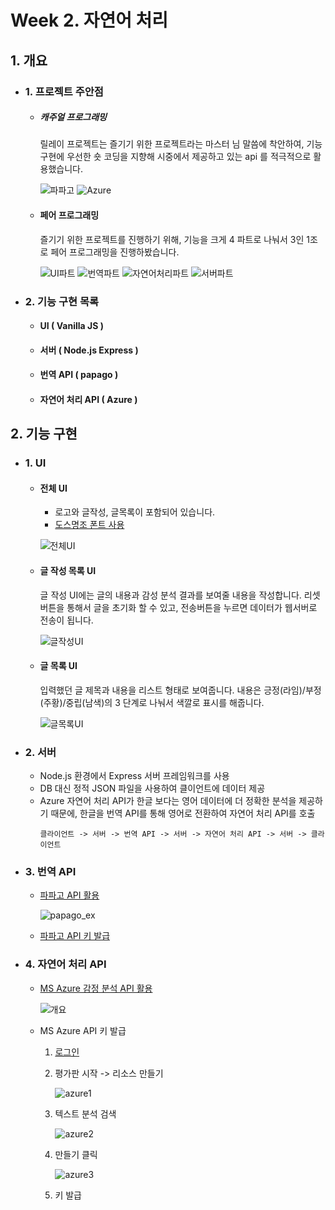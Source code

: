 # Week 2. 자연어 처리

## 1. 개요

  - ### 1. 프로젝트 주안점

    - ##### 캐주얼 프로그래밍

      릴레이 프로젝트는 즐기기 위한 프로젝트라는 마스터 님 말씀에 착안하여, 기능 구현에 우선한 숏 코딩을 지향해 시중에서 제공하고 있는 api 를 적극적으로 활용했습니다.

      ![파파고](image/week2/파파고.jpg)
      ![Azure](image/week2/Azure.png) 

    - #### 페어 프로그래밍
    
      즐기기 위한 프로젝트를 진행하기 위해, 기능을 크게 4 파트로 나눠서 3인 1조로 페어 프로그래밍을 진행하봤습니다.

      ![UI파트](image/week2/UI파트.png)
      ![번역파트](image/week2/번역파트.png)
      ![자연어처리파트](image/week2/자연어처리파트.png)
      ![서버파트](image/week2/서버파트.png)

  - ### 2. 기능 구현 목록
  
    - #### UI ( Vanilla JS )
    - #### 서버 ( Node.js Express )
    - #### 번역 API ( papago )
    - #### 자연어 처리 API ( Azure )
  
## 2. 기능 구현

  - ### 1. UI
  
    - #### 전체 UI
    
      - 로고와 글작성, 글목록이 포함되어 있습니다.
      - [도스명조 폰트 사용](https://noonnu.cc/font_page/238)
      
      ![전체UI](image/week2/전체UI.png)
      
    - #### 글 작성 목록 UI
    
      글 작성 UI에는 글의 내용과 감성 분석 결과를 보여줄 내용을 작성합니다. 리셋 버튼을 통해서 글을 초기화 할 수 있고, 전송버튼을 누르면 데이터가 웹서버로 전송이 됩니다.
    
      ![글작성UI](image/week2/글작성UI.png)
      
    - #### 글 목록 UI
     
      입력했던 글 제목과 내용을 리스트 형태로 보여줍니다. 내용은 긍정(라임)/부정(주황)/중립(남색)의 3 단계로 나눠서 색깔로 표시를 해줍니다.
     
      ![글목록UI](image/week2/글목록UI.png)

  - ### 2. 서버
  
      - Node.js 환경에서 Express 서버 프레임워크를 사용
      - DB 대신 정적 JSON 파일을 사용하여 클이언트에 데이터 제공
      - Azure 자연어 처리 API가 한글 보다는 영어 데이터에 더 정확한 분석을 제공하기 때문에, 한글을 번역 API를 통해 영어로 전환하여 자연어 처리 API를 호출
        ```
        클라이언트 -> 서버 -> 번역 API -> 서버 -> 자연어 처리 API -> 서버 -> 클라이언트
        ```
  
  - ### 3. 번역 API
  
      - [파파고 API 활용](https://developers.naver.com/docs/papago/)

        ![papago_ex](image/week2/papago_ex.png)

      - [파파고 API 키 발급](http://evertran.com/Download/papago-API-2017-09-11.pdf)

  - ### 4. 자연어 처리 API
  
      - [MS Azure 감정 분석 API 활용](https://docs.microsoft.com/ko-kr/azure/cognitive-services/text-analytics/quickstarts/nodejs#analyze-sentiment)

        ![개요](image/week2/개요.png)

      - MS Azure API 키 발급
      
        1. [로그인](https://portal.azure.com/#home)
           
        2. 평가판 시작 -> 리소스 만들기
           
           ![azure1](image/week2/azure1.png)
           
        3. 텍스트 분석 검색
           
           ![azure2](image/week2/azure2.png)
           
        4. 만들기 클릭
           
           ![azure3](image/week2/azure3.png)
           
        5. 키 발급
           
           
